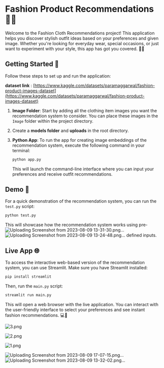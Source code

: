 
# Fashion Product Recommendations 👗👔

Welcome to the Fashion Cloth Recommendations project! This application helps you discover stylish outfit ideas based on your preferences and given image. Whether you're looking for everyday wear, special occasions, or just want to experiment with your style, this app has got you covered. 💃🕺

## Getting Started 🚀

Follow these steps to set up and run the application:

**dataset link** : [https://www.kaggle.com/datasets/paramaggarwal/fashion-product-images-dataset](https://www.kaggle.com/datasets/paramaggarwal/fashion-product-images-dataset)

1. **Image Folder**: Start by adding all the clothing item images you want the recommendation system to consider. You can place these images in the `Image` folder within the project directory.
2. Create a **models folder** and **uploads** in the root directory.

3. **Python App**: To run the app for creating image embeddings of the recommendation system, execute the following command in your terminal:

   ```bash
   python app.py
   ```

   This will launch the command-line interface where you can input your preferences and receive outfit recommendations.

## Demo 🎥

For a quick demonstration of the recommendation system, you can run the `test.py` script:

```bash
python test.py
```

This will showcase how the recommendation system works using pre-![Uploading Screenshot from 2023-08-09 13-31-30.png…]()
![Uploading Screenshot from 2023-08-09 13-24-48.png…]()
defined inputs.

## Live App 🌐

To access the interactive web-based version of the recommendation system, you can use Streamlit. Make sure you have Streamlit installed:

```bash
pip install streamlit
```

Then, run the `main.py` script:

```bash
streamlit run main.py
```

This will open a web browser with the live application. You can interact with the user-friendly interface to select your preferences and see instant fashion recommendations. 💻👗

![3.png](https://s3-us-west-2.amazonaws.com/secure.notion-static.com/b4101c0f-ce97-4e91-a699-e8adbcb7f7c5/3.png)

![2.png](https://s3-us-west-2.amazonaws.com/secure.notion-static.com/10c9de98-2974-4996-8cc0-52f08d750e10/2.png)

![1.png](https://s3-us-west-2.amazonaws.com/secure.notion-static.com/b91dd715-84ad-4b1a-8aa1-bf56bedd1649/1.png)

![Uploading Screenshot from 2023-08-09 17-07-15.png…]()
![Uploading Screenshot from 2023-08-09 13-32-02.png…]()
